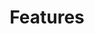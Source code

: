 ---
title: "Features"
description: "Capten Stack Features Summary"
draft: false
layout: "features"

features:
  subtitle: "Capten stack"
  subtitle_color: ""
  title: "Agnostic platform that always stays with you, to Empower Engineers"
  title_color: ""
  button:
    enable: true
    label: "View Details"
    #icon: "fas fa-arrow-right"
    link: "capten"

  # features_blocks
  features_blocks:
  - title: "Capten"
    title_color: ""
    icon: "fas fa-cubes"
    icon_color: ""
    content: "Engineering Enablement with DevSecOps, Platform Engineering, Self-Service, Software Supply Chain Security and Universal Integration. One Captain to manage your evolution."
    content_color: ""

  - title: "Compage"
    title_color: ""
    icon: "far fa-lightbulb"
    icon_color: ""
    content: "Diagram to Code. Generate code in your favorite programming language for backend applications."
    content_color: ""
    
  - title: "Quality-Trace"
    title_color: ""
    icon: "far fa-flag"
    icon_color: ""
    content: "openTelemetry based functional testing for new generation applications for your full stack."
    content_color: ""
    
  - title: "Opty"
    title_color: ""
    icon: "far fa-gem"
    icon_color: ""
    content: "Proactive solution to reduce carbon emission, and optimize Performance and Cost of workloads in Kubernetes."
    content_color: ""
    
  - title: "KubViz"
    title_color: ""
    icon: "fas fa-globe"
    icon_color: ""
    content: "Observability for your git repos, container registry and kubernetes with ease."
    content_color: ""
    
  - title: "Tarian"
    title_color: ""
    icon: "fas fa-hourglass-start"
    icon_color: ""
    content: "Observability & Run-time security for threat elimination using eBPF cloud native ecosystem."
    content_color: ""
    
  # - title: "Tarian"
  #   title_color: ""
  #   icon: "fas fa-magic"
  #   icon_color: ""
  #   content: "Lorem ipsum dolor sit amt ita hwrweet, conse ctetur adipsiscing elit. Purus, done rfec nunc eros"
  #   content_color: ""
---